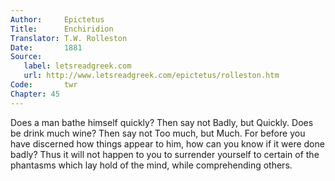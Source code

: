 ```yaml
---
Author:     Epictetus  
Title:      Enchiridion  
Translator: T.W. Rolleston  
Date:       1881  
Source:
   label: letsreadgreek.com
   url: http://www.letsreadgreek.com/epictetus/rolleston.htm
Code:       twr  
Chapter: 45
---
```


Does a man bathe himself quickly? Then say not Badly, but Quickly. Does be
drink much wine? Then say not Too much, but Much. For before you have discerned
how things appear to him, how can you know if it were done badly? Thus it will
not happen to you to surrender yourself to certain of the phantasms which lay
hold of the mind, while comprehending others.


